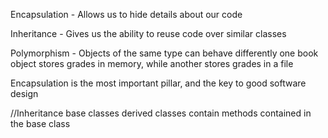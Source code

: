 Encapsulation - Allows us to hide details about our code

Inheritance - Gives  us the ability to reuse code over similar classes

Polymorphism - Objects of the same type can behave differently
one book object stores grades in memory, while another stores grades in a file

Encapsulation is the most important pillar, and the key to good software design



//Inheritance
base classes
derived classes contain methods contained in the base class
